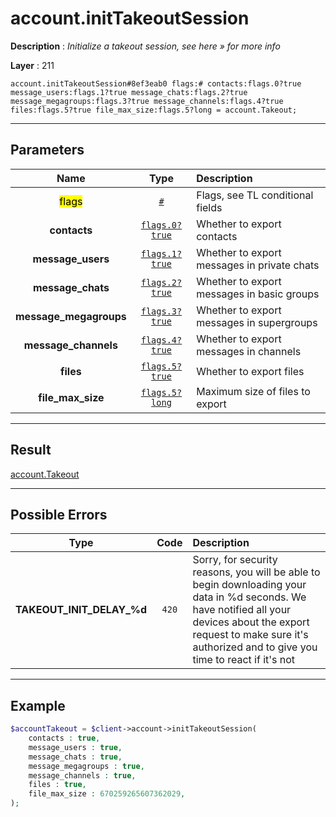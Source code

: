 # account.initTakeoutSession

**Description** : *Initialize a takeout session, see here » for more info*

**Layer** : 211

```tl
account.initTakeoutSession#8ef3eab0 flags:# contacts:flags.0?true message_users:flags.1?true message_chats:flags.2?true message_megagroups:flags.3?true message_channels:flags.4?true files:flags.5?true file_max_size:flags.5?long = account.Takeout;
```

---

## Parameters

| Name | Type | Description |
| :---: | :---: | :--- |
| <mark>flags</mark> | [`#`](type/#) | Flags, see TL conditional fields |
| **contacts** | [`flags.0?true`](type/true) | Whether to export contacts |
| **message_users** | [`flags.1?true`](type/true) | Whether to export messages in private chats |
| **message_chats** | [`flags.2?true`](type/true) | Whether to export messages in basic groups |
| **message_megagroups** | [`flags.3?true`](type/true) | Whether to export messages in supergroups |
| **message_channels** | [`flags.4?true`](type/true) | Whether to export messages in channels |
| **files** | [`flags.5?true`](type/true) | Whether to export files |
| **file_max_size** | [`flags.5?long`](type/long) | Maximum size of files to export |

---

## Result

[account.Takeout](type/account.Takeout)

---

## Possible Errors

| Type | Code | Description |
| :---: | :---: | :--- |
| **TAKEOUT_INIT_DELAY_%d** | `420` | Sorry, for security reasons, you will be able to begin downloading your data in %d seconds. We have notified all your devices about the export request to make sure it's authorized and to give you time to react if it's not |

---

## Example

```php
$accountTakeout = $client->account->initTakeoutSession(
	contacts : true,
	message_users : true,
	message_chats : true,
	message_megagroups : true,
	message_channels : true,
	files : true,
	file_max_size : 670259265607362029,
);
```